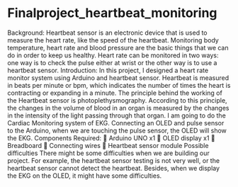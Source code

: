 # Finalproject_heartbeat_monitoring

Background:
Heartbeat sensor is an electronic device that is used to measure the heart rate, like the speed of the heartbeat. Monitoring body temperature, heart rate and blood pressure are the basic things that we can do in order to keep us healthy. Heart rate can be monitored in two ways: one way is to check the pulse either at wrist or the other way is to use a heartbeat sensor.
Introduction:
In this project, I designed a heart rate monitor system using Arduino and heartbeat sensor. Heartbeat is measured in beats per minute or bpm, which indicates the number of times the heart is contracting or expanding in a minute. The principle behind the working of the Heartbeat sensor is photoplethysmography. According to this principle, the changes in the volume of blood in an organ is measured by the changes in the intensity of the light passing through that organ. I am going to do the Cardiac Monitoring system of EKG. Connecting an OLED and pulse sensor to the Arduino, when we are touching the pulse sensor, the OLED will show the EKG. 
Components Required:
	Arduino UNO x1
	OLED display x1
	Breadboard
	Connecting wires
	Heartbeat sensor module
Possible difficulties
There might be some difficulties when we are building our project. For example, the heartbeat sensor testing is not very well, or the heartbeat sensor cannot detect the heartbeat. Besides, when we display the EKG on the OLED, it might have some difficulties.
